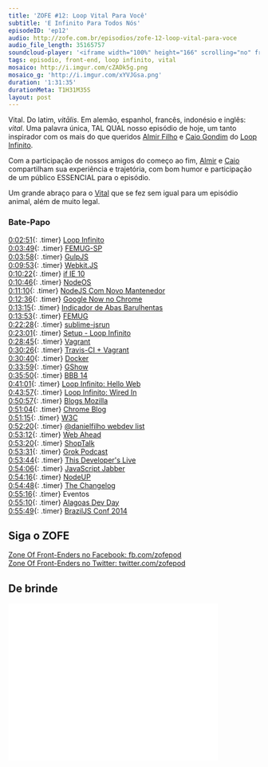 ```yaml
---
title: 'ZOFE #12: Loop Vital Para Você'
subtitle: 'E Infinito Para Todos Nós'
episodeID: 'ep12'
audio: http://zofe.com.br/episodios/zofe-12-loop-vital-para-voce
audio_file_length: 35165757
soundcloud-player: '<iframe width="100%" height="166" scrolling="no" frameborder="no" src="https://w.soundcloud.com/player/?url=https%3A//api.soundcloud.com/tracks/155521409%3Fsecret_token%3Ds-82kMk&amp;color=ff5500&amp;auto_play=false&amp;hide_related=true&amp;show_artwork=true&amp;show_comments=false&amp;show_user=false&amp;show_reposts=false"></iframe>'
tags: episodio, front-end, loop infinito, vital
mosaico: http://i.imgur.com/cZADk5g.png
mosaico_g: 'http://i.imgur.com/xYVJGsa.png'
duration: '1:31:35'
durationMeta: T1H31M35S
layout: post
---
```



Vital. Do latim, *vitālis*. Em alemão, espanhol, francês, indonésio e inglês: *vital*. Uma palavra única, TAL QUAL nosso episódio de hoje, um tanto inspirador com os mais do que queridos [Almir Filho](https://twitter.com/almirfilho) e [Caio Gondim](https://twitter.com/caio_gondim) do [Loop Infinito](http://loopinfinito.com.br).

<!-- excerpt -->

Com a participação de nossos amigos do começo ao fim, [Almir](https://twitter.com/almirfilho) e [Caio](https://twitter.com/caio_gondim) compartilham sua experiência e trajetória, com bom humor e participação de um público ESSENCIAL para o episódio.

Um grande abraço para o [Vital](https://twitter.com/vitallyma) que se fez sem igual para um episódio animal, além de muito legal.

### Bate-Papo

[0:02:51](#t=0:2:51){: .timer} [Loop Infinito](http://loopinfinito.com.br)<br>
[0:03:49](#t=0:3:49){: .timer} [FEMUG-SP](http://bit.ly/FEMUG-SP)<br>
[0:03:58](#t=0:3:58){: .timer} [GulpJS](http://gulpjs.com)<br>
[0:09:53](#t=0:9:53){: .timer} [Webkit.JS](https://github.com/trevorlinton/webkit.js)<br>
[0:10:22](#t=0:10:22){: .timer} [if IE 10](https://twitter.com/sindresorhus/status/423899098094125056)<br>
[0:10:46](#t=0:10:46){: .timer} [NodeOS](http://node-os.com/)<br>
[0:11:10](#t=0:11:10){: .timer} [NodeJS Com Novo Mantenedor](http://blog.nodejs.org/2014/01/15/the-next-phase-of-node-js/)<br>
[0:12:36](#t=0:12:36){: .timer} [Google Now no Chrome](http://techcrunch.com/2014/01/16/google-now-makes-a-desktop-appearance-in-chrome-canary/)<br>
[0:13:15](#t=0:13:15){: .timer} [Indicador de Abas Barulhentas](http://chrome.blogspot.com.br/2013/11/track-down-those-noisy-tabs.html)<br>
[0:13:53](#t=0:13:53){: .timer} [FEMUG](https://github.com/braziljs/femug)<br>
[0:22:28](#t=0:22:28){: .timer} [sublime-jsrun](https://github.com/sindresorhus/sublime-jsrun)<br>
[0:23:01](#t=0:23:01){: .timer} [Setup - Loop Infinito](http://setup.loopinfinito.com.br)<br>
[0:28:45](#t=0:28:45){: .timer} [Vagrant](http://vagrantup.com)<br>
[0:30:26](#t=0:30:26){: .timer} [Travis-CI + Vagrant](http://about.travis-ci.org/fr/docs/user/ci-environment/)<br>
[0:30:40](#t=0:30:40){: .timer} [Docker](https://www.docker.io/)<br>
[0:33:59](#t=0:33:59){: .timer} [GShow](http://gshow.globo.com/)<br>
[0:35:50](#t=0:35:50){: .timer} [BBB 14](http://gshow.globo.com/bbb/bbb14/)<br>
[0:41:01](#t=0:41:01){: .timer} [Loop Infinito: Hello Web](http://loopinfinito.com.br/2012/04/01/hello-web/)<br>
[0:43:57](#t=0:43:57){: .timer} [Loop Infinito: Wired In](http://wiredin.loopinfinito.com.br)<br>
[0:50:57](#t=0:50:57){: .timer} [Blogs Mozilla](https://hacks.mozilla.org/)<br>
[0:51:04](#t=0:51:04){: .timer} [Chrome Blog](http://chrome.blogspot.com.br/)<br>
[0:51:15](#t=0:51:15){: .timer} [W3C](http://w3c.org)<br>
[0:52:20](#t=0:52:20){: .timer} [@danielfilho webdev list](https://twitter.com/danielfilho/webdev)<br>
[0:53:12](#t=0:53:12){: .timer} [Web Ahead](http://5by5.tv/webahead)<br>
[0:53:20](#t=0:53:20){: .timer} [ShopTalk](http://shoptalkshow.com)<br>
[0:53:31](#t=0:53:31){: .timer} [Grok Podcast](http://www.grokpodcast.com)<br>
[0:53:44](#t=0:53:44){: .timer} [This Developer's Live](http://thisdeveloperslife.com/)<br>
[0:54:06](#t=0:54:06){: .timer} [JavaScript Jabber](http://javascriptjabber.com/)<br>
[0:54:16](#t=0:54:16){: .timer} [NodeUP](http://nodeup.com/)<br>
[0:54:48](#t=0:54:48){: .timer} [The Changelog](http://thechangelog.com/)<br>
[0:55:16](#t=0:55:16){: .timer} Eventos<br>
[0:55:10](#t=0:55:10){: .timer} [Alagoas Dev Day](http://alagoasdevday.com.br)<br>
[0:55:49](#t=0:55:49){: .timer} [BrazilJS Conf 2014](http://braziljs.com.br/2014)<br>


## Siga o ZOFE

[Zone Of Front-Enders no Facebook: fb.com/zofepod](http://fb.com/zofepod/ "ZOFE no Facebook: fb.com/zofepod")<br>
[Zone Of Front-Enders no Twitter: twitter.com/zofepod](http://twitter.com/zofepod/ "ZOFE no Twitter")<br>

## De brinde

<iframe width="420" height="315" src="//www.youtube.com/embed/-3eBQssbkTc" frameborder="0">   </iframe>
